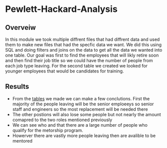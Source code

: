# Pewlett-Hackard-Analysis
## Overveiw
In this module we took multiple diffrent files that had diffrent data and used them to make new files that had the specfic data we want. We did this using SQL and doing filters and joins on the data to get all the data we wanted into one table. Our goal was first to find the employees that will likly retire soon and then find their job title so we could have the number of people from each job type leaving. For the second table we created we looked for younger employees that would be candidates for training.

## Results
- From the [tables](https://github.com/Louis-E-Martin/Pewlett-Hackard-Analysis/blob/main/retiring_titles.csv) we made we can make a few conclutions. First the majority of the people leaving will be the senior emploeeys so senior staff and engineers so the most replacement will be needed there
- The other postions will also lose some people but not nearly the amount comapred to the two roles mentioned previously
- We can see who and that there are a large number of people who qualify for the metorship program.
- Howerver there are vastly more people leaving then are avalible to be mentored 


